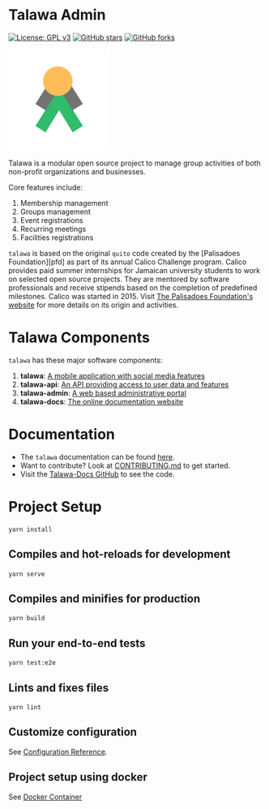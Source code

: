 # Talawa Admin

[![License: GPL v3](https://img.shields.io/badge/License-GPLv3-blue.svg)](https://www.gnu.org/licenses/gpl-3.0)
[![GitHub stars](https://img.shields.io/github/stars/PalisadoesFoundation/talawa-admin.svg?style=social&label=Star&maxAge=2592000)](https://github.com/PalisadoesFoundation/talawa-admin)
[![GitHub forks](https://img.shields.io/github/forks/PalisadoesFoundation/talawa-admin.svg?style=social&label=Fork&maxAge=2592000)](https://github.com/PalisadoesFoundation/talawa-admin)


[![N|Solid](src/assets/talawa-logo-lite-200x200.png)](https://github.com/PalisadoesFoundation/talawa-admin)


Talawa is a modular open source project to manage group activities of both non-profit organizations and businesses.

Core features include:

1.  Membership management
2.  Groups management
3.  Event registrations
4.  Recurring meetings
5.  Facilities registrations

`talawa` is based on the original `quito` code created by the [Palisadoes Foundation][pfd] as part of its annual Calico Challenge program. Calico provides paid summer internships for Jamaican university students to work on selected open source projects. They are mentored by software professionals and receive stipends based on the completion of predefined milestones. Calico was started in 2015. Visit [The Palisadoes Foundation's website](http://www.palisadoes.org/) for more details on its origin and activities.

# Talawa Components

`talawa` has these major software components:

1. **talawa**: [A mobile application with social media features](https://github.com/PalisadoesFoundation/talawa)
1. **talawa-api**: [An API providing access to user data and features](https://github.com/PalisadoesFoundation/talawa-api)
1. **talawa-admin**: [A web based administrative portal](https://github.com/PalisadoesFoundation/talawa-admin)
1. **talawa-docs**: [The online documentation website](https://github.com/PalisadoesFoundation/talawa-docs)

# Documentation

- The `talawa` documentation can be found [here](https://palisadoesfoundation.github.io/talawa-docs/).
- Want to contribute? Look at [CONTRIBUTING.md](CONTRIBUTING.md) to get started.
- Visit the [Talawa-Docs GitHub](https://github.com/PalisadoesFoundation/talawa-docs) to see the code.

# Project Setup

```
yarn install
```

## Compiles and hot-reloads for development

```
yarn serve
```

## Compiles and minifies for production

```
yarn build
```

## Run your end-to-end tests

```
yarn test:e2e
```

## Lints and fixes files

```
yarn lint
```

## Customize configuration

See [Configuration Reference](https://cli.vuejs.org/config/).


## Project setup using docker 

See [Docker Container](Docker_Container/README.md)
